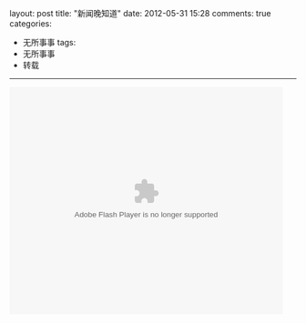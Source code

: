 layout: post
title: "新闻晚知道"
date: 2012-05-31 15:28
comments: true
categories: 
  - 无所事事
tags: 
  - 无所事事
  - 转载
---


<embed src="http://player.youku.com/player.php/sid/XNDA0NzgzOTg4/v.swf" quality="high" width="480" height="400" align="middle" allowScriptAccess="sameDomain" allowFullscreen="true" type="application/x-shockwave-flash"></embed>
